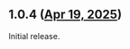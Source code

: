 ## 1.0.4 ([Apr 19, 2025](https://github.com/ramensoftware/windhawk-mods/blob/52dd9956bf33a98494b675899e959a6aaf4f16ce/mods/chinese-ime-fixed-mode.wh.cpp))

Initial release.

